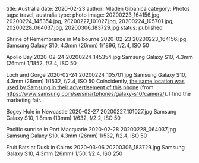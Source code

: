 title: Australia
date: 2020-02-23
author: Mladen Gibanica
category: Photos
tags: travel, australia
type: photo
image: 20200223_164156.jpg, 20200224_145354.jpg, 20200227_101027.jpg, 20200224_105701.jpg, 20200228_064037.jpg, 20200306_183729.jpg
status: published

Shrine of Remembrance in Melbourne
2020-02-23
20200223_164156.jpg
Samsung Galaxy S10, 4.3mm (26mm)
1/1896, f/2.4, ISO 50

Apollo Bay
2020-02-24
20200224_145354.jpg
Samsung Galaxy S10, 4.3mm (26mm)
1/1852, f/2.4, ISO 50

Loch and Gorge
2020-02-24
20200224_105701.jpg
Samsung Galaxy S10, 4.3mm (26mm)
1/1532, f/2.4, ISO 50
Coincidently, <a href="https://images.samsung.com/se/smartphones/galaxy-s10/camera/images/galaxy-s10_camera_tele-camera_img01.jpg" target="_blank">the same location was used by Samsung in their advertisement of this phone</a> (from <a href="https://www.samsung.com/se/smartphones/galaxy-s10/camera/" target="_blank">https://www.samsung.com/se/smartphones/galaxy-s10/camera/</a>). I find the marketing fair.

Bogey Hole in Newcastle
2020-02-27
20200227_101027.jpg
Samsung Galaxy S10, 1.8mm (13mm)
1/632, f/2.2, ISO 50

Pacific sunrise in Port Macquarie
2020-02-28
20200228_064037.jpg
Samsung Galaxy S10, 4.3mm (26mm)
1/532, f/2.4, ISO 50

Fruit Bats at Dusk in Cairns
2020-03-06
20200306_183729.jpg
Samsung Galaxy S10, 4.3mm (26mm)
1/50, f/2.4, ISO 250
